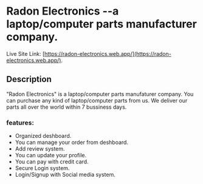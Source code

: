 # Radon Electronics --a laptop/computer parts manufacturer company.

Live Site Link: [https://radon-electronics.web.app/](https://radon-electronics.web.app/).

## Description
"Radon Electronics" is a laptop/computer parts manufaturer company. You can purchase any kind of
laptop/computer parts from us. We deliver our parts all over the world within 7 bussiness days. 

### features:
- Organized deshboard.
- You can manage your order from deshboard.
- Add review system.
- You can update your profile.
- You can pay with credit card.
- Secure Login system.
- Login/Signup with Social media system.